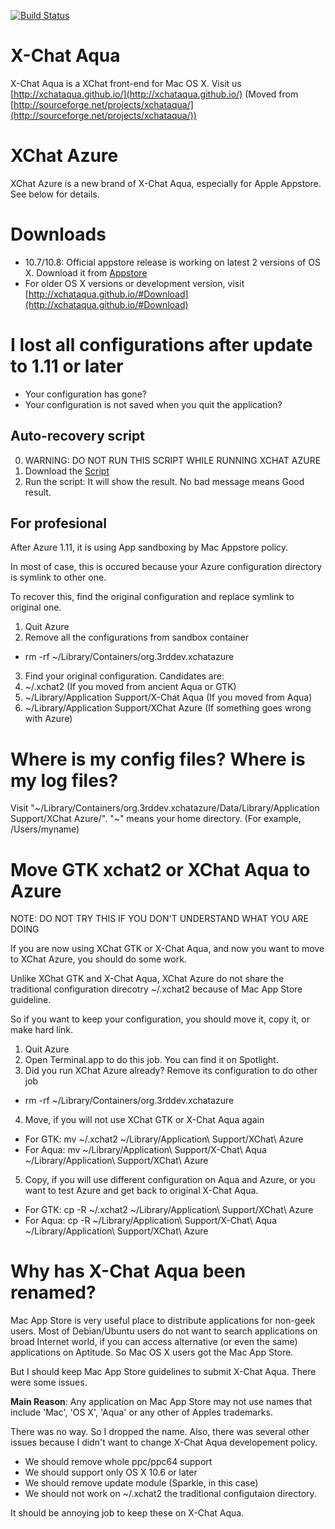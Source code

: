 [![Build Status](https://travis-ci.org/xchataqua/xchataqua.svg?branch=master)](https://travis-ci.org/xchataqua/xchataqua)

# X-Chat Aqua

X-Chat Aqua is a XChat front-end for Mac OS X.
Visit us [http://xchataqua.github.io/](http://xchataqua.github.io/) (Moved from [http://sourceforge.net/projects/xchataqua/](http://sourceforge.net/projects/xchataqua/))

# XChat Azure

XChat Azure is a new brand of X-Chat Aqua, especially for Apple Appstore. See below for details.

# Downloads
* 10.7/10.8: Official appstore release is working on latest 2 versions of OS X. Download it from [Appstore](http://itunes.apple.com/app/id447521961)
* For older OS X versions or development version, visit [http://xchataqua.github.io/#Download](http://xchataqua.github.io/#Download)


# I lost all configurations after update to 1.11 or later

* Your configuration has gone?
* Your configuration is not saved when you quit the application?

## Auto-recovery script
  0. WARNING: DO NOT RUN THIS SCRIPT WHILE RUNNING XCHAT AZURE
  1. Download the [Script](http://xchataqua.github.com/downloads/fixdata.tar)
  2. Run the script: It will show the result. No bad message means Good result.

## For profesional

After Azure 1.11, it is using App sandboxing by Mac Appstore policy.

In most of case, this is occured because your Azure configuration directory is symlink to other one.

To recover this, find the original configuration and replace symlink to original one.

1. Quit Azure
2. Remove all the configurations from sandbox container
  * rm -rf ~/Library/Containers/org.3rddev.xchatazure
3. Find your original configuration. Candidates are:
  1. ~/.xchat2 (If you moved from ancient Aqua or GTK)
  2. ~/Library/Application Support/X-Chat Aqua (If you moved from Aqua)
  3. ~/Library/Application Support/XChat Azure (If something goes wrong with Azure)

# Where is my config files? Where is my log files?

Visit "~/Library/Containers/org.3rddev.xchatazure/Data/Library/Application Support/XChat Azure/". "~" means your home directory. (For example, /Users/myname)

# Move GTK xchat2 or XChat Aqua to Azure

NOTE: DO NOT TRY THIS IF YOU DON'T UNDERSTAND WHAT YOU ARE DOING

If you are now using XChat GTK or X-Chat Aqua, and now you want to move to XChat Azure, you should do some work.

Unlike XChat GTK and X-Chat Aqua, XChat Azure do not share the traditional configuration direcotry ~/.xchat2 because of Mac App Store guideline.

So if you want to keep your configuration, you should move it, copy it, or make hard link.

1. Quit Azure
2. Open Terminal.app to do this job. You can find it on Spotlight.
3. Did you run XChat Azure already? Remove its configuration to do other job
  * rm -rf ~/Library/Containers/org.3rddev.xchatazure
4. Move, if you will not use XChat GTK or X-Chat Aqua again
  * For GTK: mv ~/.xchat2 ~/Library/Application\ Support/XChat\ Azure
  * For Aqua: mv ~/Library/Application\ Support/X-Chat\ Aqua ~/Library/Application\ Support/XChat\ Azure
5. Copy, if you will use different configuration on Aqua and Azure, or you want to test Azure and get back to original X-Chat Aqua.
  * For GTK: cp -R ~/.xchat2 ~/Library/Application\ Support/XChat\ Azure
  * For Aqua: cp -R ~/Library/Application\ Support/X-Chat\ Aqua ~/Library/Application\ Support/XChat\ Azure

# Why has X-Chat Aqua been renamed?

Mac App Store is very useful place to distribute applications for non-geek users. Most of Debian/Ubuntu users do not want to search applications on broad Internet world, if you can access alternative (or even the same) applications on Aptitude. So Mac OS X users got the Mac App Store.

But I should keep Mac App Store guidelines to submit X-Chat Aqua. There were some issues.

**Main Reason**: Any application on Mac App Store may not use names that include 'Mac', 'OS X', 'Aqua' or any other of Apples trademarks.

There was no way. So I dropped the name.
Also, there was several other issues because I didn't want to change X-Chat Aqua developement policy.

* We should remove whole ppc/ppc64 support
* We should support only OS X 10.6 or later
* We should remove update module (Sparkle, in this case)
* We should not work on ~/.xchat2 the traditional configutaion directory.

It should be annoying job to keep these on X-Chat Aqua.

